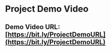 # Project Demo Video

## Demo Video URL: [https://bit.ly/ProjectDemoURL](https://bit.ly/ProjectDemoURL)